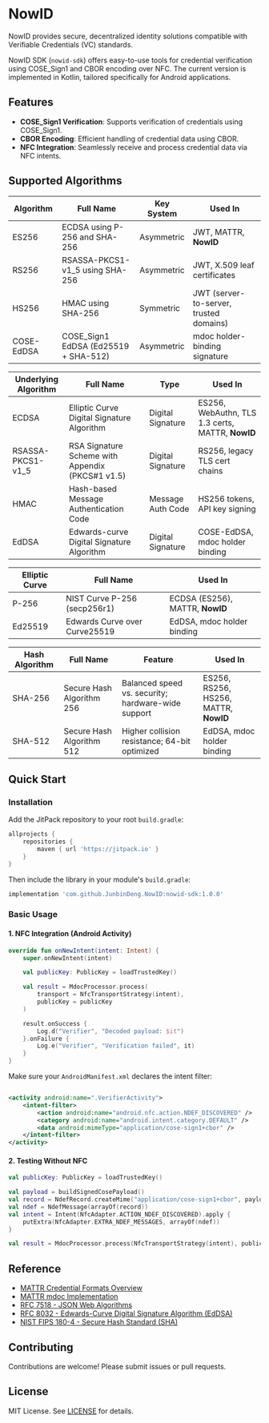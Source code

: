 # NowID

NowID provides secure, decentralized identity solutions compatible with Verifiable Credentials (VC)
standards.

NowID SDK (`nowid-sdk`) offers easy-to-use tools for credential verification using COSE_Sign1 and
CBOR encoding over NFC. The current version is implemented in Kotlin, tailored specifically for
Android applications.

## Features

* **COSE\_Sign1 Verification**: Supports verification of credentials using COSE\_Sign1.
* **CBOR Encoding**: Efficient handling of credential data using CBOR.
* **NFC Integration**: Seamlessly receive and process credential data via NFC intents.

## Supported Algorithms

| Algorithm  | Full Name                            | Key System | Used In                                  |
|------------|--------------------------------------|------------|------------------------------------------|
| ES256      | ECDSA using P-256 and SHA-256        | Asymmetric | JWT, MATTR, **NowID**                    |
| RS256      | RSASSA-PKCS1-v1_5 using SHA-256      | Asymmetric | JWT, X.509 leaf certificates             |
| HS256      | HMAC using SHA-256                   | Symmetric  | JWT  (server-to-server, trusted domains) |
| COSE-EdDSA | COSE_Sign1 EdDSA (Ed25519 + SHA-512) | Asymmetric | mdoc holder-binding signature            |

| Underlying Algorithm | Full Name                                        | Type              | Used In                                          |
|----------------------|--------------------------------------------------|-------------------|--------------------------------------------------|
| ECDSA                | Elliptic Curve Digital Signature Algorithm       | Digital Signature | ES256, WebAuthn, TLS 1.3 certs, MATTR, **NowID** |
| RSASSA-PKCS1-v1_5    | RSA Signature Scheme with Appendix (PKCS#1 v1.5) | Digital Signature | RS256, legacy TLS cert chains                    |
| HMAC                 | Hash-based Message Authentication Code           | Message Auth Code | HS256 tokens, API key signing                    |
| EdDSA                | Edwards-curve Digital Signature Algorithm        | Digital Signature | COSE-EdDSA, mdoc holder binding                  |

| Elliptic Curve | Full Name                     | Used In                         |
|----------------|-------------------------------|---------------------------------|
| P-256          | NIST Curve P-256 (secp256r1)  | ECDSA (ES256), MATTR, **NowID** |
| Ed25519        | Edwards Curve over Curve25519 | EdDSA, mdoc holder binding      |

| Hash Algorithm | Full Name                 | Feature                                            | Used In                               |
|----------------|---------------------------|----------------------------------------------------|---------------------------------------|
| SHA-256        | Secure Hash Algorithm 256 | Balanced speed vs. security; hardware-wide support | ES256, RS256, HS256, MATTR, **NowID** |
| SHA-512        | Secure Hash Algorithm 512 | Higher collision resistance; 64-bit optimized      | EdDSA, mdoc holder binding            |

## Quick Start

### Installation

Add the JitPack repository to your root `build.gradle`:

```gradle
allprojects {
    repositories {
        maven { url 'https://jitpack.io' }
    }
}
```

Then include the library in your module's `build.gradle`:

```gradle
implementation 'com.github.JunbinDeng.NowID:nowid-sdk:1.0.0'
```

### Basic Usage

#### 1. NFC Integration (Android Activity)

```kotlin
override fun onNewIntent(intent: Intent) {
    super.onNewIntent(intent)

    val publicKey: PublicKey = loadTrustedKey()

    val result = MdocProcessor.process(
        transport = NfcTransportStrategy(intent),
        publicKey = publicKey
    )

    result.onSuccess {
        Log.d("Verifier", "Decoded payload: $it")
    }.onFailure {
        Log.e("Verifier", "Verification failed", it)
    }
}
```

Make sure your `AndroidManifest.xml` declares the intent filter:

```xml

<activity android:name=".VerifierActivity">
    <intent-filter>
        <action android:name="android.nfc.action.NDEF_DISCOVERED" />
        <category android:name="android.intent.category.DEFAULT" />
        <data android:mimeType="application/cose-sign1+cbor" />
    </intent-filter>
</activity>
```

#### 2. Testing Without NFC

```kotlin
val publicKey: PublicKey = loadTrustedKey()

val payload = buildSignedCosePayload()
val record = NdefRecord.createMime("application/cose-sign1+cbor", payload)
val ndef = NdefMessage(arrayOf(record))
val intent = Intent(NfcAdapter.ACTION_NDEF_DISCOVERED).apply {
    putExtra(NfcAdapter.EXTRA_NDEF_MESSAGES, arrayOf(ndef))
}

val result = MdocProcessor.process(NfcTransportStrategy(intent), publicKey)
```

## Reference

- [MATTR Credential Formats Overview](https://learn.mattr.global/docs/formats-overview)
- [MATTR mdoc Implementation](https://learn.mattr.global/docs/mdocs/mattr)
- [RFC 7518 - JSON Web Algorithms](https://datatracker.ietf.org/doc/html/rfc7518#section-3.1)
- [RFC 8032 - Edwards-Curve Digital Signature Algorithm (EdDSA)](https://datatracker.ietf.org/doc/html/rfc8032)
- [NIST FIPS 180-4 - Secure Hash Standard (SHA)](https://nvlpubs.nist.gov/nistpubs/fips/nist.fips.180-4.pdf)

## Contributing

Contributions are welcome! Please submit issues or pull requests.

## License

MIT License. See [LICENSE](https://github.com/JunbinDeng/NowID/blob/main/LICENSE) for details.
